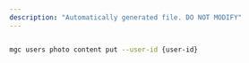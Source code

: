 ```yaml
---
description: "Automatically generated file. DO NOT MODIFY"
---
```


```bash

mgc users photo content put --user-id {user-id}

```